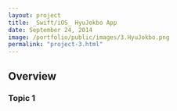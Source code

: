 ```yaml
---
layout: project
title: _Swift/iOS_ HyuJokbo App
date: September 24, 2014
image: /portfolio/public/images/3.HyuJokbo.png
permalink: "project-3.html"
---
```


## Overview

### Topic 1